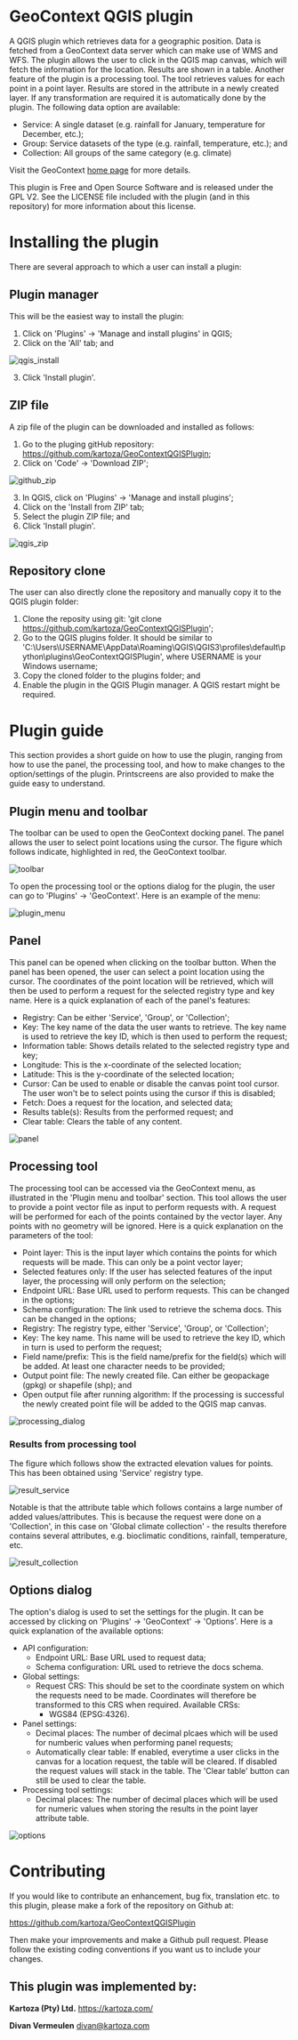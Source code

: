 # GeoContext QGIS plugin

A QGIS plugin which retrieves data for a geographic position. Data is fetched from
a GeoContext data server which can make use of WMS and WFS. The plugin allows the user to
click in the QGIS map canvas, which will fetch the information for the location. Results are
shown in a table. Another feature of the plugin is a processing tool. The tool retrieves
values for each point in a point layer. Results are stored in the attribute in a newly created
layer. If any transformation are required it is automatically done by the plugin. The following
data option are available:
- Service: A single dataset (e.g. rainfall for January, temperature for December, etc.);
- Group: Service datasets of the type (e.g. rainfall, temperature, etc.); and
- Collection: All groups of the same category (e.g. climate)

Visit the GeoContext [home page](https://geocontext.kartoza.com) for more details.

This plugin is Free and Open Source Software and is released under the GPL V2.
See the LICENSE file included with the plugin (and in this repository) for
more information about this license.

# Installing the plugin

There are several approach to which a user can install a plugin:

## Plugin manager
This will be the easiest way to install the plugin:
1. Click on 'Plugins' -> 'Manage and install plugins' in QGIS;
2. Click on the 'All' tab; and

![qgis_install](resources/images/qgis_plugin_install.png)

3. Click 'Install plugin'.

## ZIP file
A zip file of the plugin can be downloaded and installed as follows:
1. Go to the pluging gitHub repository: https://github.com/kartoza/GeoContextQGISPlugin;
2. Click on 'Code' -> 'Download ZIP';

![github_zip](resources/images/github_repo_zip.png)

3. In QGIS, click on 'Plugins' -> 'Manage and install plugins';
4. Click on the 'Install from ZIP' tab;
5. Select the plugin ZIP file; and
6. Click 'Install plugin'.

![qgis_zip](resources/images/qgis_plugin_zip.png)

## Repository clone

The user can also directly clone the repository and manually copy it to the QGIS plugin folder:
1. Clone the reposity using git: 'git clone https://github.com/kartoza/GeoContextQGISPlugin';
2. Go to the QGIS plugins folder. It should be similar to 'C:\Users\USERNAME\AppData\Roaming\QGIS\QGIS3\profiles\default\python\plugins\GeoContextQGISPlugin',
   where USERNAME is your Windows username;
3. Copy the cloned folder to the plugins folder; and
4. Enable the plugin in the QGIS Plugin manager. A QGIS restart might be required.

# Plugin guide
This section provides a short guide on how to use the plugin, ranging from how to use the panel, the processing tool,
and how to make changes to the option/settings of the plugin. Printscreens are also provided to make the guide
easy to understand.

## Plugin menu and toolbar
The toolbar can be used to open the GeoContext docking panel. The panel allows the user to select point locations using
the cursor. The figure which follows indicate, highlighted in red, the GeoContext toolbar.

![toolbar](resources/images/toolbar.png)

To open the processing tool or the options dialog for the plugin, the user can go to 'Plugins' -> 'GeoContext'.
Here is an example of the menu:

![plugin_menu](resources/images/plugin_menu.png)

## Panel
This panel can be opened when clicking on the toolbar button. When the panel has been opened, the user can select a point
location using the cursor. The coordinates of the point location will be retrieved, which will then be used to perform
a request for the selected registry type and key name. Here is a quick explanation of each of the panel's features:
- Registry: Can be either 'Service', 'Group', or 'Collection';
- Key: The key name of the data the user wants to retrieve. The key name is used to retrieve
the key ID, which is then used to perform the request;
- Information table: Shows details related to the selected registry type and key;
- Longitude: This is the x-coordinate of the selected location;
- Latitude: This is the y-coordinate of the selected location;
- Cursor: Can be used to enable or disable the canvas point tool cursor. The user won't be 
to select points using the cursor if this is disabled;
- Fetch: Does a request for the location, and selected data;
- Results table(s): Results from the performed request; and
- Clear table: Clears the table of any content.


![panel](resources/images/panel.png)

## Processing tool
The processing tool can be accessed via the GeoContext menu, as illustrated in the 'Plugin menu and toolbar'
section. This tool allows the user to provide a point vector file as input to perform requests with. A request
will be performed for each of the points contained by the vector layer. Any points with no geometry will be ignored.
Here is a quick explanation on the parameters of the tool:
- Point layer: This is the input layer which contains the points for which requests will be made. This can
only be a point vector layer;
- Selected features only: If the user has selected features of the input layer, the processing
will only perform on the selection;
- Endpoint URL: Base URL used to perform requests. This can be changed in the options;
- Schema configuration: The link used to retrieve the schema docs. This can be changed in the options;
- Registry: The registry type, either 'Service', 'Group', or 'Collection';
- Key: The key name. This name will be used to retrieve the key ID, which in turn is used to perform the request;
- Field name/prefix: This is the field name/prefix for the field(s) which will be added. At least one character
needs to be provided;
- Output point file: The newly created file. Can either be geopackage (gpkg) or shapefile (shp); and
- Open output file after running algorithm: If the processing is successful the newly created point file
will be added to the QGIS map canvas.


![processing_dialog](resources/images/processing_dialog.png)

### Results from processing tool
The figure which follows show the extracted elevation values for points. This has been obtained using 'Service'
registry type.

![result_service](resources/images/result_service_elevation.png)

Notable is that the attribute table which follows contains a large number of added values/attributes. This is because
the request were done on a 'Collection', in this case on 'Global climate collection' - the results therefore
contains several attributes, e.g. bioclimatic conditions, rainfall, temperature, etc. 

![result_collection](resources/images/result_collection_climate.png)

## Options dialog

The option's dialog is used to set the settings for the plugin. It can be accessed by clicking on 'Plugins' -> 
'GeoContext' -> 'Options'. Here is a quick explanation of the available options:
- API configuration:
  - Endpoint URL: Base URL used to request data;
  - Schema configuration: URL used to retrieve the docs schema.
- Global settings:
  - Request CRS: This should be set to the coordinate system on which the requests need to be made. Coordinates
  will therefore be transformed to this CRS when required. Available CRSs:
    - WGS84 (EPSG:4326).
- Panel settings:
  - Decimal places: The number of decimal plcaes which will be used for numberic values when performing
  panel requests;
  - Automatically clear table: If enabled, everytime a user clicks in the canvas for a location request,
  the table will be cleared. If disabled the request values will stack in the table. The 'Clear table'
  button can still be used to clear the table.
- Processing tool settings:
  - Decimal places: The number of decimal places which will be used for numeric values when storing the
  results in the point layer attribute table.

![options](resources/images/options_dialog.png)

# Contributing

If you would like to contribute an enhancement, bug fix, translation etc. to
this plugin, please make a fork of the repository on Github at:

https://github.com/kartoza/GeoContextQGISPlugin

Then make your improvements and make a Github pull request. Please follow
the existing coding conventions if you want us to include your changes.

## This plugin was implemented by:

**Kartoza (Pty) Ltd.**
https://kartoza.com/

**Divan Vermeulen**
divan@kartoza.com
